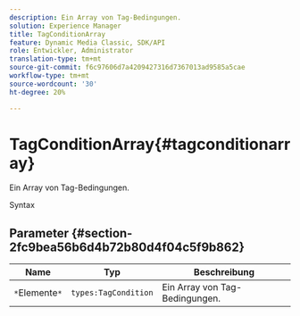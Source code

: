 ```yaml
---
description: Ein Array von Tag-Bedingungen.
solution: Experience Manager
title: TagConditionArray
feature: Dynamic Media Classic, SDK/API
role: Entwickler, Administrator
translation-type: tm+mt
source-git-commit: f6c97606d7a4209427316d7367013ad9585a5cae
workflow-type: tm+mt
source-wordcount: '30'
ht-degree: 20%

---
```



# TagConditionArray{#tagconditionarray}

Ein Array von Tag-Bedingungen.

Syntax

## Parameter {#section-2fc9bea56b6d4b72b80d4f04c5f9b862}

| Name | Typ | Beschreibung |
|---|---|---|
| `*`Elemente`*` | `types:TagCondition` | Ein Array von Tag-Bedingungen. |

